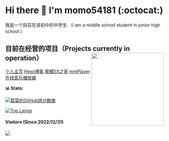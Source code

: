 # Hi there 👋 I'm momo54181 (:octocat:)
我是一个目前在读初中的中学生.（I am a middle school student in junior high school.）
## 目前在经营的项目（Projects currently in operation）<img align='right' src="https://p0.meituan.net/csc/e1fb35b817ad1d0826b1e5221eef18d6112850.webp" width="230">
<a href="https://www.mocn.top">个人主页</a>
<a href="https://blog.mocn.top">Hexo博客</a>
<a href="https://honor5x.mocn.top">荣耀5X之家</a>
<a href="https://music.mocn.top">mmPlayer 在线音乐播放器</a>

**📊 Stats:**

[![莫莫的GitHub统计数据](https://github-readme-stats.vercel.app/api?username=momo54181&show_icons=true)](https://github.com/anuraghazra/github-readme-stats/blob/master/docs/readme_cn.md)

[![Top Langs](https://github-readme-stats.vercel.app/api/top-langs/?username=momo54181&layout=compact&hide=HTML,Java,css)](https://github.com/anuraghazra/github-readme-stats/blob/master/docs/readme_cn.md)
#### Visitors (Since 2022/12/31)
![](https://count.getloli.com/get/@momo54181?theme=gelbooru)
